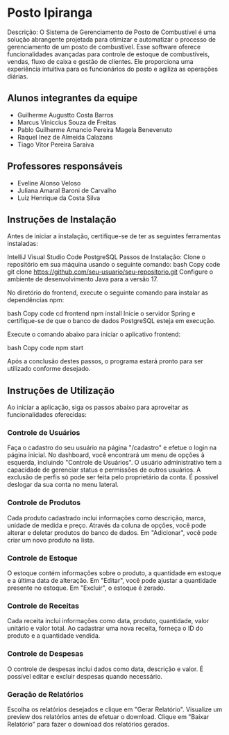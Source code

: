 # Posto Ipiranga

Descrição:
O Sistema de Gerenciamento de Posto de Combustível é uma solução abrangente projetada para otimizar e automatizar o processo de gerenciamento de um posto de combustível. Esse software oferece funcionalidades avançadas para controle de estoque de combustíveis, vendas, fluxo de caixa e gestão de clientes. Ele proporciona uma experiência intuitiva para os funcionários do posto e agiliza as operações diárias.

## Alunos integrantes da equipe

* Guilherme Augustto Costa Barros
* Marcus Viniccius Souza de Freitas
* Pablo Guilherme Amancio Pereira Magela Benevenuto
* Raquel Inez de Almeida Calazans
* Tiago Vitor Pereira Saraiva

## Professores responsáveis

* Eveline Alonso Veloso
* Juliana Amaral Baroni de Carvalho
* Luiz Henrique da Costa Silva

## Instruções de Instalação
Antes de iniciar a instalação, certifique-se de ter as seguintes ferramentas instaladas:

IntelliJ
Visual Studio Code
PostgreSQL
Passos de Instalação:
Clone o repositório em sua máquina usando o seguinte comando:
bash
Copy code
git clone https://github.com/seu-usuario/seu-repositorio.git
Configure o ambiente de desenvolvimento Java para a versão 17.

No diretório do frontend, execute o seguinte comando para instalar as dependências npm:

bash
Copy code
cd frontend
npm install
Inicie o servidor Spring e certifique-se de que o banco de dados PostgreSQL esteja em execução.

Execute o comando abaixo para iniciar o aplicativo frontend:

bash
Copy code
npm start

Após a conclusão destes passos, o programa estará pronto para ser utilizado conforme desejado.

## Instruções de Utilização
Ao iniciar a aplicação, siga os passos abaixo para aproveitar as funcionalidades oferecidas:

### Controle de Usuários
Faça o cadastro do seu usuário na página "/cadastro" e efetue o login na página inicial.
No dashboard, você encontrará um menu de opções à esquerda, incluindo "Controle de Usuários".
O usuário administrativo tem a capacidade de gerenciar status e permissões de outros usuários.
A exclusão de perfis só pode ser feita pelo proprietário da conta.
É possível deslogar da sua conta no menu lateral.

### Controle de Produtos
Cada produto cadastrado inclui informações como descrição, marca, unidade de medida e preço.
Através da coluna de opções, você pode alterar e deletar produtos do banco de dados.
Em "Adicionar", você pode criar um novo produto na lista.

### Controle de Estoque
O estoque contém informações sobre o produto, a quantidade em estoque e a última data de alteração.
Em "Editar", você pode ajustar a quantidade presente no estoque.
Em "Excluir", o estoque é zerado.

### Controle de Receitas
Cada receita inclui informações como data, produto, quantidade, valor unitário e valor total.
Ao cadastrar uma nova receita, forneça o ID do produto e a quantidade vendida.

### Controle de Despesas
O controle de despesas inclui dados como data, descrição e valor.
É possível editar e excluir despesas quando necessário.

### Geração de Relatórios
Escolha os relatórios desejados e clique em "Gerar Relatório".
Visualize um preview dos relatórios antes de efetuar o download.
Clique em "Baixar Relatório" para fazer o download dos relatórios gerados.
